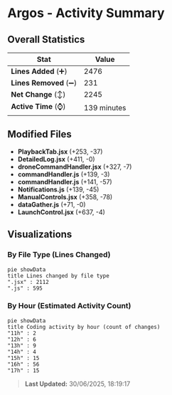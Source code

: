 # Argos - Activity Summary 

## Overall Statistics

| Stat                   | Value                                                             |
| ---------------------- | ----------------------------------------------------------------- |
| **Lines Added** (➕)   | 2476                                          |
| **Lines Removed** (➖) | 231                                        |
| **Net Change** (↕)    | 2245                |
| **Active Time** (⌚)   | 139 minutes |


## Modified Files
- **PlaybackTab.jsx** (+253, -37)
- **DetailedLog.jsx** (+411, -0)
- **droneCommandHandler.jsx** (+327, -7)
- **commandHandler.js** (+139, -3)
- **commandHandler.js** (+141, -57)
- **Notifications.js** (+139, -45)
- **ManualControls.jsx** (+358, -78)
- **dataGather.js** (+71, -0)
- **LaunchControl.jsx** (+637, -4)

## Visualizations

### By File Type (Lines Changed)

```mermaid
pie showData
title Lines changed by file type
".jsx" : 2112
".js" : 595
```

### By Hour (Estimated Activity Count)

```mermaid
pie showData
title Coding activity by hour (count of changes)
"11h" : 2
"12h" : 6
"13h" : 9
"14h" : 4
"15h" : 15
"16h" : 56
"17h" : 15
```


> **Last Updated:** 30/06/2025, 18:19:17